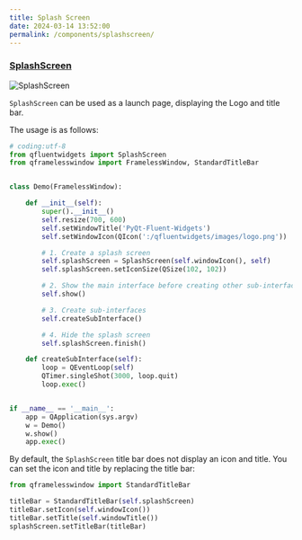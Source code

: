 ```yaml
---
title: Splash Screen
date: 2024-03-14 13:52:00
permalink: /components/splashscreen/
---
```


### [SplashScreen](https://pyqt-fluent-widgets.readthedocs.io/en/latest/autoapi/qfluentwidgets/window/splash_screen/index.html)

![SplashScreen](/img/components/splash_screen/SplashScreen.png)

`SplashScreen` can be used as a launch page, displaying the Logo and title bar.

The usage is as follows:

```python
# coding:utf-8
from qfluentwidgets import SplashScreen
from qframelesswindow import FramelessWindow, StandardTitleBar


class Demo(FramelessWindow):

    def __init__(self):
        super().__init__()
        self.resize(700, 600)
        self.setWindowTitle('PyQt-Fluent-Widgets')
        self.setWindowIcon(QIcon(':/qfluentwidgets/images/logo.png'))

        # 1. Create a splash screen
        self.splashScreen = SplashScreen(self.windowIcon(), self)
        self.splashScreen.setIconSize(QSize(102, 102))

        # 2. Show the main interface before creating other sub-interfaces
        self.show()

        # 3. Create sub-interfaces
        self.createSubInterface()

        # 4. Hide the splash screen
        self.splashScreen.finish()

    def createSubInterface(self):
        loop = QEventLoop(self)
        QTimer.singleShot(3000, loop.quit)
        loop.exec()


if __name__ == '__main__':
    app = QApplication(sys.argv)
    w = Demo()
    w.show()
    app.exec()
```


By default, the `SplashScreen` title bar does not display an icon and title. You can set the icon and title by replacing the title bar:
```python
from qframelesswindow import StandardTitleBar

titleBar = StandardTitleBar(self.splashScreen)
titleBar.setIcon(self.windowIcon())
titleBar.setTitle(self.windowTitle())
splashScreen.setTitleBar(titleBar)
```